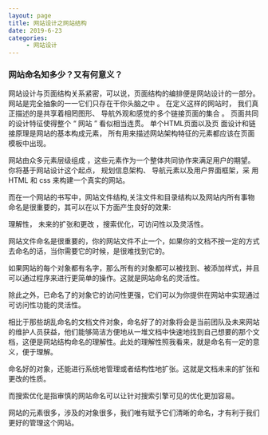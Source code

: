 ```yaml
---
layout: page
title: 网站设计之网站结构
date: 2019-6-23
categories:
     - 网站设计
---
```


### 网站命名知多少？又有何意义？

网站设计与页面结构关系紧密，可以说，页面结构的编排便是网站设计的一部分。网站是完全抽象的一一它们只存在干你头脑之中 。 在定义这样的网站时， 我们真正描述的是共享着相罔图形、 导航外观和感觉的多个链接页面的集合 。 页面共同的设计特征使得整个 “ 网站 ” 看似相当连贯。 单个HTML页面以及页 面设计和链接原理是网站的基本构成元素， 所有用来描述网站架构特征的元素都应该在页面模板中出现。

网站由众多元素层级组成 ，这些元素作为一个整体共同协作来满足用户的期望。 你将基于网站设计这个起点， 规划信息架构、 导航元素以及用户界面框架，采 用 HTML 和 css 来构建一个真实的网站。 

而在一个网站的书写中，网站文件结构,关注文件和目录结构以及网站内所有事物命名是很重要的，其可以在以下方面产生良好的效果:

理解性， 未来的扩张和更改 ，搜索优化，可访问性以及灵活性。

网站文件命名是很重要的，你的网站文件不止一个，如果你的文档不按一定的方式去命名的话，当你需要它的时候，是很难找到它的。

如果网站的每个对象都有名字，那么所有的对象都可以被找到、被添加样式，并且可以通过程序来进行更简单的操作。这就是网站命名的灵活性。

除此之外，已命名了的对象它的访问性更强，它们可以为你提供在网站中实现通过可访问性功能的灵活性。
 
相比于那些胡乱命名的文档文件对象，命名好了的对象将会是当前团队及未来网站的维护人员获益，他们能够简洁方便地从一堆文档中快速地找到自己想要的那个文档，这便是网站结构命名的理解性。此处的理解性照我看来，就是命名有一定的意义，便于理解。

命名好的对象，还能进行系统地管理或者结构性地扩张。这就是文档未来的扩张和更改的性质。

而搜索优化是指审慎的网站命名可以让针对搜索引擎可见的优化更加容易。 

网站的元素很多，涉及的对象很多，我们唯有赋予它们清晰的命名，才有利于我们更好的管理这个网站。
